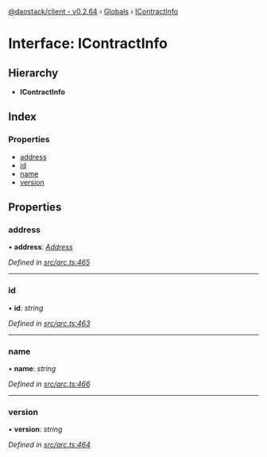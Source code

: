 [@daostack/client - v0.2.64](../README.md) › [Globals](../globals.md) › [IContractInfo](icontractinfo.md)

# Interface: IContractInfo

## Hierarchy

* **IContractInfo**

## Index

### Properties

* [address](icontractinfo.md#address)
* [id](icontractinfo.md#id)
* [name](icontractinfo.md#name)
* [version](icontractinfo.md#version)

## Properties

###  address

• **address**: *[Address](../globals.md#address)*

*Defined in [src/arc.ts:465](https://github.com/dorgtech/client/blob/74940d1/src/arc.ts#L465)*

___

###  id

• **id**: *string*

*Defined in [src/arc.ts:463](https://github.com/dorgtech/client/blob/74940d1/src/arc.ts#L463)*

___

###  name

• **name**: *string*

*Defined in [src/arc.ts:466](https://github.com/dorgtech/client/blob/74940d1/src/arc.ts#L466)*

___

###  version

• **version**: *string*

*Defined in [src/arc.ts:464](https://github.com/dorgtech/client/blob/74940d1/src/arc.ts#L464)*
